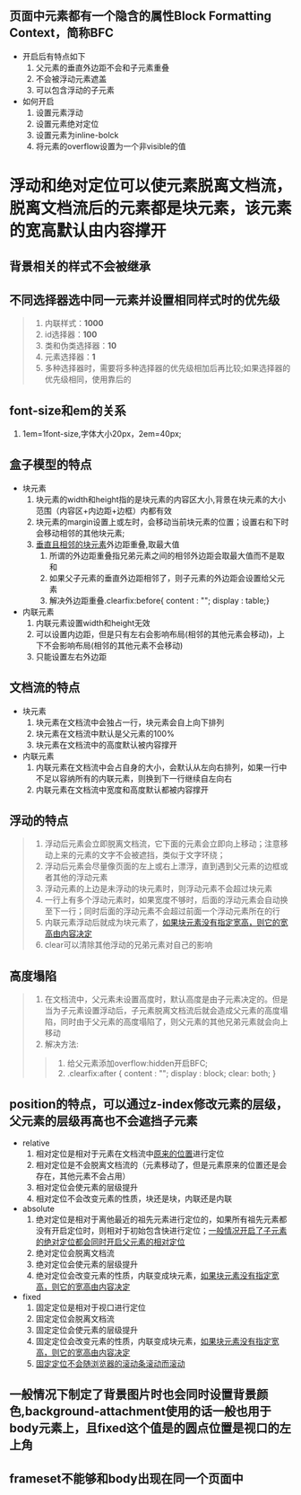 ## 页面中元素都有一个隐含的属性Block Formatting Context，简称BFC

+ 开启后有特点如下
  1. 父元素的垂直外边距不会和子元素重叠
  2. 不会被浮动元素遮盖
  3. 可以包含浮动的子元素
+ 如何开启
  1. 设置元素浮动
  2. 设置元素绝对定位
  3. 设置元素为inline-bolck
  4. 将元素的overflow设置为一个非visible的值

# 浮动和绝对定位可以使元素脱离文档流，脱离文档流后的元素都是块元素，该元素的宽高默认由内容撑开

## 背景相关的样式不会被继承

## 不同选择器选中同一元素并设置相同样式时的优先级

> 1. 内联样式：**1000**
> 2. id选择器：**100**
> 3. 类和伪类选择器：**10**
> 4. 元素选择器：**1**
> 5. 多种选择器时，需要将多种选择器的优先级相加后再比较;如果选择器的优先级相同，使用靠后的

## font-size和em的关系

1. 1em=1font-size,字体大小20px，2em=40px;

## 盒子模型的特点

+ 块元素
  1. 块元素的width和height指的是块元素的内容区大小,背景在块元素的大小范围（内容区+内边距+边框）内都有效
  2. 块元素的margin设置上或左时，会移动当前块元素的位置；设置右和下时会移动相邻的其他块元素;
  3. [垂直且相邻的块元素]()外边距重叠,取最大值
     1. 所谓的外边距重叠指兄弟元素之间的相邻外边距会取最大值而不是取和
     2. 如果父子元素的垂直外边距相邻了，则子元素的外边距会设置给父元素
     3. 解决外边距重叠.clearfix:before{ content : ""; display : table;}
+ 内联元素
  1. 内联元素设置width和height无效
  2. 可以设置内边距，但是只有左右会影响布局(相邻的其他元素会移动)，上下不会影响布局(相邻的其他元素不会移动)
  3. 只能设置左右外边距

## 文档流的特点

+ 块元素
  1. 块元素在文档流中会独占一行，块元素会自上向下排列
  2. 块元素在文档流中默认是父元素的100%
  3. 块元素在文档流中的高度默认被内容撑开
+ 内联元素
  1. 内联元素在文档流中会占自身的大小，会默认从左向右排列，如果一行中不足以容纳所有的内联元素，则换到下一行继续自左向右
  2. 内联元素在文档流中宽度和高度默认都被内容撑开

## 浮动的特点

> 1. 浮动后元素会立即脱离文档流，它下面的元素会立即向上移动；注意移动上来的元素的文字不会被遮挡，类似于文字环绕；
> 2. 浮动后元素会尽量像页面的左上或右上漂浮，直到遇到父元素的边框或者其他的浮动元素
> 3. 浮动元素的上边是未浮动的块元素时，则浮动元素不会超过块元素
> 4. 一行上有多个浮动元素时，如果宽度不够时，后面的浮动元素会自动换至下一行；同时后面的浮动元素不会超过前面一个浮动元素所在的行
> 5. 内联元素浮动后就成为块元素了，[如果块元素没有指定宽高，则它的宽高由内容决定]()
> 6. clear可以清除其他浮动的兄弟元素对自己的影响

## 高度塌陷

> 1. 在文档流中，父元素未设置高度时，默认高度是由子元素决定的。但是当为子元素设置浮动后，子元素脱离文档流后就会造成父元素的高度塌陷，同时由于父元素的高度塌陷了，则父元素的其他兄弟元素就会向上移动
> 2. 解决方法:
> > 1. 给父元素添加overflow:hidden开启BFC;
> > 2.  .clearfix:after { content : ""; display : block; clear: both; }

## position的特点，可以通过z-index修改元素的层级，父元素的层级再高也不会遮挡子元素

+ relative
  1. 相对定位是相对于元素在文档流中[原来的位置]()进行定位
  2. 相对定位是不会脱离文档流的（元素移动了，但是元素原来的位置还是会存在，其他元素不会占用）
  3. 相对定位会使元素的层级提升
  4. 相对定位不会改变元素的性质，块还是块，内联还是内联
+ absolute
  1. 绝对定位是相对于离他最近的祖先元素进行定位的，如果所有祖先元素都没有开启定位时，则相对于初始包含快进行定位；[一般情况开启了子元素的绝对定位都会同时开启父元素的相对定位]()
  2. 绝对定位会脱离文档流
  3. 绝对定位会使元素的层级提升
  4. 绝对定位会改变元素的性质，内联变成块元素，[如果块元素没有指定宽高，则它的宽高由内容决定]()
+ fixed
  1. 固定定位是相对于视口进行定位
  2. 固定定位会脱离文档流
  3. 固定定位会使元素的层级提升
  4. 固定定位会改变元素的性质，内联变成块元素，[如果块元素没有指定宽高，则它的宽高由内容决定]()
  5. [固定定位不会随浏览器的滚动条滚动而滚动]()

## 一般情况下制定了背景图片时也会同时设置背景颜色,background-attachment使用的话一般也用于body元素上，且fixed这个值是的圆点位置是视口的左上角

## frameset不能够和body出现在同一个页面中

